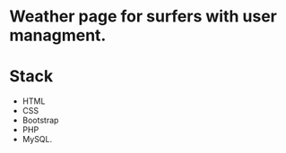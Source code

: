 # Weather page for surfers with user managment.

# Stack
* HTML 
* CSS
* Bootstrap
* PHP 
* MySQL.



